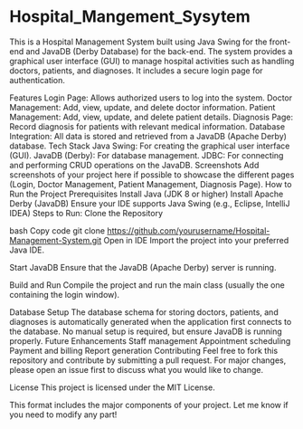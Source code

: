 # Hospital_Mangement_Sysytem
This is a Hospital Management System built using Java Swing for the front-end and JavaDB (Derby Database) for the back-end. The system provides a graphical user interface (GUI) to manage hospital activities such as handling doctors, patients, and diagnoses. It includes a secure login page for authentication.

Features
Login Page: Allows authorized users to log into the system.
Doctor Management: Add, view, update, and delete doctor information.
Patient Management: Add, view, update, and delete patient details.
Diagnosis Page: Record diagnosis for patients with relevant medical information.
Database Integration: All data is stored and retrieved from a JavaDB (Apache Derby) database.
Tech Stack
Java Swing: For creating the graphical user interface (GUI).
JavaDB (Derby): For database management.
JDBC: For connecting and performing CRUD operations on the JavaDB.
Screenshots
Add screenshots of your project here if possible to showcase the different pages (Login, Doctor Management, Patient Management, Diagnosis Page).
How to Run the Project
Prerequisites
Install Java (JDK 8 or higher)
Install Apache Derby (JavaDB)
Ensure your IDE supports Java Swing (e.g., Eclipse, IntelliJ IDEA)
Steps to Run:
Clone the Repository

bash
Copy code
git clone https://github.com/yourusername/Hospital-Management-System.git
Open in IDE
Import the project into your preferred Java IDE.

Start JavaDB
Ensure that the JavaDB (Apache Derby) server is running.

Build and Run
Compile the project and run the main class (usually the one containing the login window).

Database Setup
The database schema for storing doctors, patients, and diagnoses is automatically generated when the application first connects to the database. No manual setup is required, but ensure JavaDB is running properly.
Future Enhancements
Staff management
Appointment scheduling
Payment and billing
Report generation
Contributing
Feel free to fork this repository and contribute by submitting a pull request. For major changes, please open an issue first to discuss what you would like to change.

License
This project is licensed under the MIT License.

This format includes the major components of your project. Let me know if you need to modify any part!
